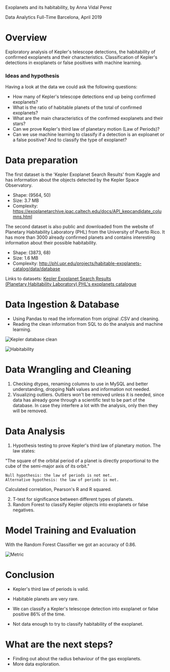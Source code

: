 Exoplanets and its habitability, by Anna Vidal Perez

Data Analytics Full-Time Barcelona, April 2019


# Overview

Exploratory analysis of Kepler's telescope detections, the habitability of confirmed exoplanets and their characteristics. Classification of Kepler's detections in exoplanets or false positives with machine learning.

### Ideas and hypothesis

Having a look at the data we could ask the following questions:

* How many of Kepler's telescope detections end up being confirmed exoplanets?
* What is the ratio of habitable planets of the total of confirmed exoplanets?
* What are the main characteristics of the confirmed exoplanets and their stars?
* Can we prove Kepler's third law of planetary motion (Law of Periods)?  
* Can we use machine learning to classify if a detection is an exploanet or a false positive? And to classify the type of exoplanet?
   
  
# Data preparation
  
The first dataset is the 'Kepler Exoplanet Search Results' from Kaggle and has information about the objects detected by the Kepler Space Observatory. 
* Shape: (9564, 50)
* Size: 3.7 MB
* Complexity: https://exoplanetarchive.ipac.caltech.edu/docs/API_kepcandidate_columns.html
    
The second dataset is also public and downloaded from the website of Planetary Habitability Laboratory (PHL) from the University of Puerto Rico. It has more than 3000 already confirmed planets and contains interesting information about their possible habitability.
* Shape: (3873, 68)
* Size: 1.6 MB
* Complexity: http://phl.upr.edu/projects/habitable-exoplanets-catalog/data/database  
   
Links to datasets:
[Kepler Exoplanet Search Results](https://www.kaggle.com/nasa/kepler-exoplanet-search-results)  
[(Planetary Habitability Laboratory) PHL's exoplanets catalogue](http://phl.upr.edu/projects/habitable-exoplanets-catalog/data/database)
   
# Data Ingestion & Database
  
* Using Pandas to read the information from original .CSV and cleaning. 
* Reading the clean information from SQL to do the analysis and machine learning.  
  
![Kepler database clean](https://i.ibb.co/Sd6gV2P/Screenshot-2019-04-25-at-09-00-00.png)  
   
![Habitability](https://i.ibb.co/M7t4D1L/Screenshot-2019-04-25-at-09-09-28.png)    
   

# Data Wrangling and Cleaning

1. Checking dtypes, renaming columns to use in MySQL and better understanding, dropping NaN values and information not needed.
2. Visualizing outliers. Outliers won't be removed unless it is needed, since data has already gone through a scientific test to be part of the database. In case they interfere a lot with the analysis, only then they will be removed. 
  
    
# Data Analysis

1. Hypothesis testing to prove Kepler's third law of planetary motion. The law states:   

"The square of the orbital period of a planet is directly proportional to the cube of the semi-major axis of its orbit."

    Null hypothesis: the law of periods is not met.  
    Alternative hypothesis: the law of periods is met.

Calculated correlation, Pearson's R and R squared.

2. T-test for significance between different types of planets.  
3. Random Forest to classify Kepler objects into exoplanets or false negatives.  

# Model Training and Evaluation

With the Random Forest Classifier we got an accuracy of 0.86.  
  
  
![Metric](https://i.ibb.co/fdVNnN4/Screenshot-2019-04-25-at-08-54-54.png)

# Conclusion

* Kepler's third law of periods is valid.
    
* Habitable planets are very rare.

* We can classify a Kepler's telescope detection into exoplanet or false positive 86% of the time.

* Not data enough to try to classify habitability of the exoplanet.

# What are the next steps?

- Finding out about the radius behaviour of the gas exoplanets.
- More data exploration.
